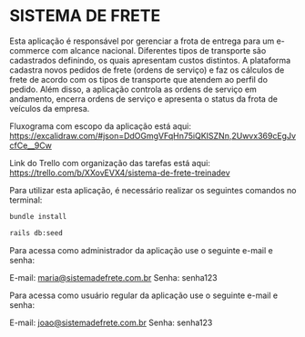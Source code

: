 # SISTEMA DE FRETE

Esta aplicação é responsável por gerenciar a frota de entrega para um e-commerce com alcance nacional. Diferentes tipos de transporte são cadastrados definindo, os quais apresentam custos distintos. A plataforma cadastra novos pedidos de frete (ordens de serviço) e faz os cálculos de frete de acordo com os tipos de transporte que atendem ao perfil do pedido. Além disso, a aplicação controla as ordens de serviço em andamento, encerra ordens de serviço e apresenta o status da frota de veículos da empresa.

Fluxograma com escopo da aplicação está aqui:
https://excalidraw.com/#json=DdOGmgVFqHn75iQKISZNn,2Uwvx369cEgJvcfCe__9Cw

Link do Trello com organização das tarefas está aqui:
https://trello.com/b/XXovEVX4/sistema-de-frete-treinadev

Para utilizar esta aplicação, é necessário realizar os seguintes comandos no terminal:
```bash
bundle install

rails db:seed
```
Para acessa como administrador da aplicação use o seguinte e-mail e senha:

E-mail: maria@sistemadefrete.com.br
Senha: senha123

Para acessa como usuário regular da aplicação use o seguinte e-mail e senha:

E-mail: joao@sistemadefrete.com.br
Senha: senha123
